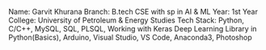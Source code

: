 Name: Garvit Khurana
Branch: B.tech CSE with sp in AI & ML
Year: 1st Year
College: University of Petroleum & Energy Studies
Tech Stack: Python, C/C++, MySQL, SQL, PLSQL, Working with Keras Deep Learning Library in Python(Basics), Arduino, Visual Studio, VS Code, Anaconda3, Photoshop
